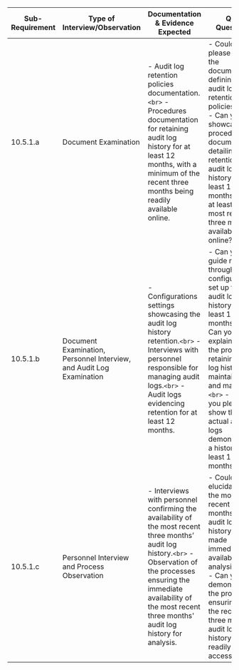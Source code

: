 
| Sub-Requirement | Type of Interview/Observation                                        | Documentation & Evidence Expected                                                                                                                                                                                                                        | QSA Questions                                                                                                                                                                                                                                                                                                      |
| --------------- | -------------------------------------------------------------------- | -------------------------------------------------------------------------------------------------------------------------------------------------------------------------------------------------------------------------------------------------------- | ------------------------------------------------------------------------------------------------------------------------------------------------------------------------------------------------------------------------------------------------------------------------------------------------------------------ |
| 10.5.1.a        | Document Examination                                                 | - Audit log retention policies documentation.`<br>` - Procedures documentation for retaining audit log history for at least 12 months, with a minimum of the recent three months being readily available online.                                       | - Could you please provide the documentation defining your audit log retention policies?`<br>` - Can you showcase the procedural document detailing the retention of audit log history for at least 12 months, with at least the most recent three months available online?                                      |
| 10.5.1.b        | Document Examination, Personnel Interview, and Audit Log Examination | - Configurations settings showcasing the audit log history retention.`<br>` - Interviews with personnel responsible for managing audit logs.`<br>` - Audit logs evidencing retention for at least 12 months.                                         | - Can you guide me through the configurations set up to retain audit log history for at least 12 months?`<br>` - Can you explain how the process of retaining audit log history is maintained and managed? `<br>` - Could you please show the actual audit logs demonstrating a history of at least 12 months? |
| 10.5.1.c        | Personnel Interview and Process Observation                          | - Interviews with personnel confirming the availability of the most recent three months’ audit log history.`<br>` - Observation of the processes ensuring the immediate availability of the most recent three months' audit log history for analysis. | - Could you elucidate how the most recent three months of audit log history is made immediately available for analysis?`<br>` - Can you demonstrate the process ensuring that the recent three months' audit log history is readily accessible?                                                                  |
